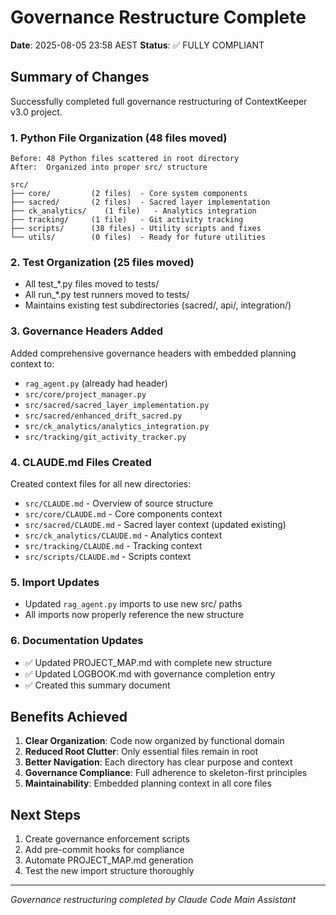 # Governance Restructure Complete

**Date**: 2025-08-05 23:58 AEST
**Status**: ✅ FULLY COMPLIANT

## Summary of Changes

Successfully completed full governance restructuring of ContextKeeper v3.0 project.

### 1. Python File Organization (48 files moved)
```
Before: 48 Python files scattered in root directory
After:  Organized into proper src/ structure

src/
├── core/         (2 files)  - Core system components
├── sacred/       (2 files)  - Sacred layer implementation
├── ck_analytics/    (1 file)   - Analytics integration
├── tracking/     (1 file)   - Git activity tracking
├── scripts/      (38 files) - Utility scripts and fixes
└── utils/        (0 files)  - Ready for future utilities
```

### 2. Test Organization (25 files moved)
- All test_*.py files moved to tests/
- All run_*.py test runners moved to tests/
- Maintains existing test subdirectories (sacred/, api/, integration/)

### 3. Governance Headers Added
Added comprehensive governance headers with embedded planning context to:
- `rag_agent.py` (already had header)
- `src/core/project_manager.py`
- `src/sacred/sacred_layer_implementation.py`
- `src/sacred/enhanced_drift_sacred.py`
- `src/ck_analytics/analytics_integration.py`
- `src/tracking/git_activity_tracker.py`

### 4. CLAUDE.md Files Created
Created context files for all new directories:
- `src/CLAUDE.md` - Overview of source structure
- `src/core/CLAUDE.md` - Core components context
- `src/sacred/CLAUDE.md` - Sacred layer context (updated existing)
- `src/ck_analytics/CLAUDE.md` - Analytics context
- `src/tracking/CLAUDE.md` - Tracking context
- `src/scripts/CLAUDE.md` - Scripts context

### 5. Import Updates
- Updated `rag_agent.py` imports to use new src/ paths
- All imports now properly reference the new structure

### 6. Documentation Updates
- ✅ Updated PROJECT_MAP.md with complete new structure
- ✅ Updated LOGBOOK.md with governance completion entry
- ✅ Created this summary document

## Benefits Achieved

1. **Clear Organization**: Code now organized by functional domain
2. **Reduced Root Clutter**: Only essential files remain in root
3. **Better Navigation**: Each directory has clear purpose and context
4. **Governance Compliance**: Full adherence to skeleton-first principles
5. **Maintainability**: Embedded planning context in all core files

## Next Steps

1. Create governance enforcement scripts
2. Add pre-commit hooks for compliance
3. Automate PROJECT_MAP.md generation
4. Test the new import structure thoroughly

---
*Governance restructuring completed by Claude Code Main Assistant*
